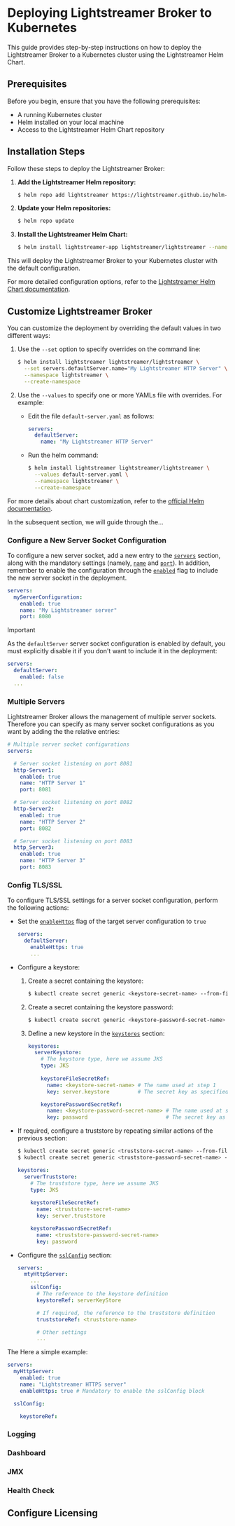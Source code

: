 # Deploying Lightstreamer Broker to Kubernetes

This guide provides step-by-step instructions on how to deploy the Lightstreamer Broker to a Kubernetes cluster using the Lightstreamer Helm Chart.

## Prerequisites

Before you begin, ensure that you have the following prerequisites:

- A running Kubernetes cluster
- Helm installed on your local machine
- Access to the Lightstreamer Helm Chart repository

## Installation Steps

Follow these steps to deploy the Lightstreamer Broker:

1. **Add the Lightstreamer Helm repository:**
    ```sh
    $ helm repo add lightstreamer https://lightstreamer.github.io/helm-charts
    ```

2. **Update your Helm repositories:**
    ```sh
    $ helm repo update
    ```

3. **Install the Lightstreamer Helm Chart:**
    ```sh
    $ helm install lightstreamer-app lightstreamer/lightstreamer --namespace lightstreamer --create-namespace
    ```

This will deploy the Lightstreamer Broker to your Kubernetes cluster with the default configuration.

For more detailed configuration options, refer to the [Lightstreamer Helm Chart documentation](https://github.com/Lightstreamer/helm-charts/tree/main/charts/lightstreamer).

## Customize Lightstreamer Broker

You can customize the deployment by overriding the default values in two different ways:

1. Use the `--set` option to specify overrides on the command line:
  
   ```sh
   $ helm install lightstreamer lightstreamer/lightstreamer \
     --set servers.defaultServer.name="My Lightstreamer HTTP Server" \
     --namespace lightstreamer \
     --create-namespace
   ```

2. Use the `--values` to specify one or more YAMLs file with overrides. For example:
   
   - Edit the file `default-server.yaml` as follows:
  
     ```yaml
     servers:
       defaultServer:
         name: "My Lightstreamer HTTP Server"
     ```
   
   - Run the helm command:

     ```sh
     $ helm install lightstreamer lightstreamer/lightstreamer \
       --values default-server.yaml \
       --namespace lightstreamer \
       --create-namespace
     ```

For more details about chart customization, refer to the [official Helm documentation](https://helm.sh/docs/intro/using_helm/#customizing-the-chart-before-installing).

In the subsequent section, we will guide through the...

### Configure a New Server Socket Configuration

To configure a new server socket, add a new entry to the [`servers`](README.md#servers) section, along with the mandatory settings (namely, [`name`](README.md#serversdefaultservername) and [`port`](README.md#serversdefaultserverport)). In addition, remember to enable the configuration through the [`enabled`](README.md#serversdefaultserverenabled) flag to include the new server socket in the deployment.

```yaml
servers:
  myServerConfiguration:
    enabled: true
    name: "My Lightstreamer server"
    port: 8080
```

> [!IMPORTANT]
> As the `defaultServer` server socket configuration is enabled by default, you must explicitly disable it if you don't want to include it in the deployment:
> ```yaml
> servers:
>   defaultServer:
>     enabled: false    
>   ...
> ```

### Multiple Servers

Lightstreamer Broker allows the management of multiple server sockets. Therefore you can specify as many server socket configurations as you want by adding the the relative entries:

```yaml
# Multiple server socket configurations
servers:

  # Server socket listening on port 8081
  http-Server1:
    enabled: true
    name: "HTTP Server 1"
    port: 8081

  # Server socket listening on port 8082
  http-Server2:
    enabled: true
    name: "HTTP Server 2"
    port: 8082   

  # Server socket listening on port 8083
  http_Server3:
    enabled: true
    name: "HTTP Server 3"
    port: 8083
```

### Config TLS/SSL

To configure TLS/SSL settings for a server socket configuration, perform the following actions:

- Set the [`enableHttps`](README.md#serversdefaultserverenablehttps) flag of the target server configuration to `true`
  
  ```yaml
  servers:
    defaultServer:
      enableHttps: true
      ...
  ```

- Configure a keystore:
  
  1. Create a secret containing the keystore:

     ```sh
     $ kubectl create secret generic <keystore-secret-name> --from-file=server.keystore=<path/to/keystore> --namespace <namespace>
     ```

  2. Create a secret containing the keystore password:

     ```sh
     $ kubectl create secret generic <keystore-password-secret-name> --from-literal=password=<keystore-password> --namespace <namespace>
     ```

  3. Define a new keystore in the [`keystores`](README.md#keystores) section:

     ```yaml
     keystores:
       serverKeystore:
         # The keystore type, here we assume JKS
         type: JKS
        
         keystoreFileSecretRef:
           name: <keystore-secret-name> # The name used at step 1
           key: server.keystore         # The secret key as specified at step 1

         keystorePasswordSecretRef:
           name: <keystore-password-secret-name> # The name used at step 2
           key: password                         # The secret key as specified at step 2
     ```
- If required, configure a truststore by repeating similar actions of the previous section:
  
  ```sh
  $ kubectl create secret generic <truststore-secret-name> --from-file=server.truststore=<path/to/truststore> --namespace <namespace>
  $ kubectl create secret generic <truststore-password-secret-name> --from-literal=password=<truststore-password> --namespace <namespace>
  ```

  ```yaml
  keystores:
    serverTruststore:
      # The truststore type, here we assume JKS
      type: JKS
    
      keystoreFileSecretRef:
        name: <truststore-secret-name> 
        key: server.truststore          

      keystorePasswordSecretRef:
        name: <truststore-password-secret-name> 
        key: password                           
  ```

- Configure the [`sslConfig`](README.md#serversdefaultserversslconfig) section:
  
  ```yaml
  servers:
    mtyHttpServer:
      ...
      sslConfig:
        # The reference to the keystore definition
        keystoreRef: serverKeyStore

        # If required, the reference to the truststore definition
        truststoreRef: <truststore-name>

        # Other settings
        ...
  ```

The 
Here a simple example:

```yaml
servers:
  myHttpServer:
    enabled: true
    name: "Lightstreamer HTTPS server"
    enableHttps: true # Mandatory to enable the sslConfig block

  sslConfig:

    keystoreRef: 
```

### Logging

### Dashboard

### JMX

### Health Check

## Configure Licensing
  



